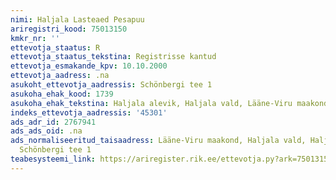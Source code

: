 ```yaml
---
nimi: Haljala Lasteaed Pesapuu
ariregistri_kood: 75013150
kmkr_nr: ''
ettevotja_staatus: R
ettevotja_staatus_tekstina: Registrisse kantud
ettevotja_esmakande_kpv: 10.10.2000
ettevotja_aadress: .na
asukoht_ettevotja_aadressis: Schönbergi tee 1
asukoha_ehak_kood: 1739
asukoha_ehak_tekstina: Haljala alevik, Haljala vald, Lääne-Viru maakond
indeks_ettevotja_aadressis: '45301'
ads_adr_id: 2767941
ads_ads_oid: .na
ads_normaliseeritud_taisaadress: Lääne-Viru maakond, Haljala vald, Haljala alevik,
  Schönbergi tee 1
teabesysteemi_link: https://ariregister.rik.ee/ettevotja.py?ark=75013150&ref=rekvisiidid
---
```

